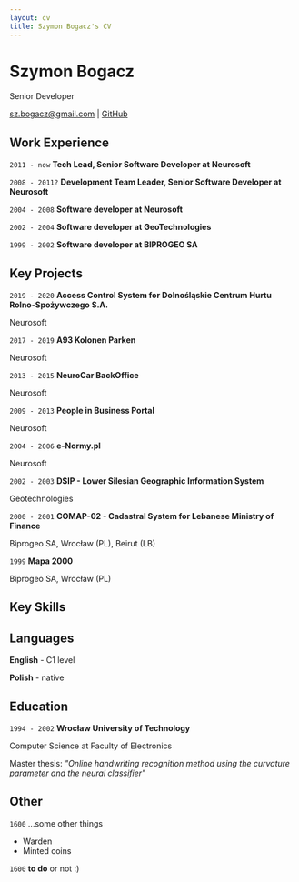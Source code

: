 ```yaml
---
layout: cv
title: Szymon Bogacz's CV
---
```

# Szymon Bogacz
Senior Developer

<div id="webaddress">
<a href="mailto:sz.bogacz@gmail.com">sz.bogacz@gmail.com</a>
| <a href="https://github.com/shymonb">GitHub</a>
</div>


## Work Experience

`2011 - now`
__Tech Lead, Senior Software Developer at Neurosoft__

`2008 - 2011?`
__Development Team Leader, Senior Software Developer at Neurosoft__

`2004 - 2008`
__Software developer at Neurosoft__

`2002 - 2004`
__Software developer at GeoTechnologies__

`1999 - 2002`
__Software developer at BIPROGEO SA__

## Key Projects

`2019 - 2020`
__Access Control System for Dolnośląskie Centrum Hurtu Rolno-Spożywczego S.A.__

Neurosoft

`2017 - 2019`
__A93 Kolonen Parken__

Neurosoft

`2013 - 2015`
__NeuroCar BackOffice__

Neurosoft

`2009 - 2013`
__People in Business Portal__

Neurosoft

`2004 - 2006`
__e-Normy.pl__

Neurosoft

`2002 - 2003`
__DSIP - Lower Silesian Geographic Information System__

Geotechnologies


`2000 - 2001`
__COMAP-02 - Cadastral System for Lebanese Ministry of Finance__

Biprogeo SA, Wrocław (PL), Beirut (LB)


`1999`
__Mapa 2000__

Biprogeo SA, Wrocław (PL)




## Key Skills

<!-- A list is also available [online](http://scholar.google.co.uk/citations?user=LTOTl0YAAAAJ) -->

## Languages

__English__ - C1 level

__Polish__ - native


## Education

`1994 - 2002`
__Wrocław University of Technology__

Computer Science at Faculty of Electronics


Master thesis: *"Online handwriting recognition method
using the curvature parameter
and the neural classifier"*


## Other

`1600`
...some other things

- Warden
- Minted coins

`1600`
__to do__ or not :)



<!-- ### Footer

Last updated: May 2013 -->


